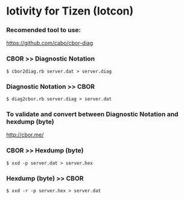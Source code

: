 # Iotivity for Tizen (Iotcon)

### Recomended tool to use:
https://github.com/cabo/cbor-diag

### CBOR >> Diagnostic Notation
<code>$ cbor2diag.rb server.dat > server.diag</code>


### Diagnostic Notation >> CBOR
<code>$ diag2cbor.rb server.diag > server.dat</code>

### To validate and convert between Diagnostic Notation and hexdump (byte)
http://cbor.me/

### CBOR >> Hexdump (byte)
<code>$ xxd -p server.dat > server.hex</code>

### Hexdump (byte) >> CBOR
<code>$ xxd -r -p server.hex > server.dat</code>


